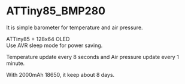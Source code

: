 # ATTiny85_BMP280
  
It is simple barometer for temperature and air pressure.  
  
ATTiny85 + 128x64 OLED  
Use AVR sleep mode for power saving.  
  
Temperature update every 8 seconds and Air pressure update every 1 minute.  
  
With 2000mAh 18650, it keep about 8 days.  

